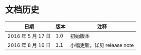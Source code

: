# 文档历史

| 日期 | 版本 | 注释 |
|--------|--------|------|
| 2016 年 5 月 17 日| 1.0 | 初始版本 |
| 2016 年 8 月 16 日| 1.1 | 小幅更新，详见 release note |
